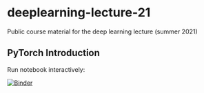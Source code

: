 # deeplearning-lecture-21
Public course material for the deep learning lecture (summer 2021)


## PyTorch Introduction
Run notebook interactively:

[![Binder](https://mybinder.org/badge_logo.svg)](https://mybinder.org/v2/gh/noegroup/deeplearning-lecture-21/HEAD?filepath=pytorch-introduction.ipynb)
